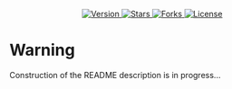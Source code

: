 <p align="center">
  <a href="https://github.com/mupezzuol/project-example-springboot-oauth2-rbac/releases">
    <img src="https://img.shields.io/github/v/release/mupezzuol/project-example-springboot-oauth2-rbac" alt="Version">
  </a>
  <a href="https://github.com/mupezzuol/project-example-springboot-oauth2-rbac/stargazers">
    <img src="https://img.shields.io/github/stars/mupezzuol/project-example-springboot-oauth2-rbac" alt="Stars">
  </a>
  <a href="https://github.com/mupezzuol/project-example-springboot-oauth2-rbac/network">
    <img src="https://img.shields.io/github/forks/mupezzuol/project-example-springboot-oauth2-rbac" alt="Forks">
  </a>
  <a href="https://github.com/mupezzuol/project-example-springboot-oauth2-rbac/blob/master/LICENSE">
    <img src="https://img.shields.io/github/license/mupezzuol/project-example-springboot-oauth2-rbac" alt="License">
  </a>
</p>

# Warning

Construction of the README description is in progress...
